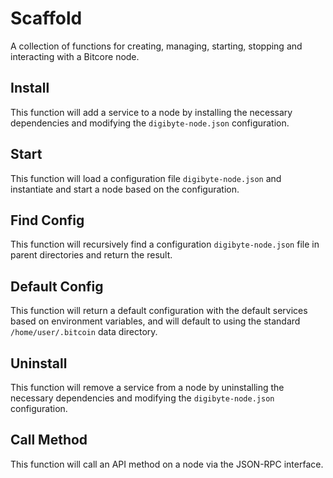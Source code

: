 # Scaffold
A collection of functions for creating, managing, starting, stopping and interacting with a Bitcore node.

## Install
This function will add a service to a node by installing the necessary dependencies and modifying the `digibyte-node.json` configuration.

## Start
This function will load a configuration file `digibyte-node.json` and instantiate and start a node based on the configuration.

## Find Config
This function will recursively find a configuration `digibyte-node.json` file in parent directories and return the result.

## Default Config
This function will return a default configuration with the default services based on environment variables, and will default to using the standard `/home/user/.bitcoin` data directory.

## Uninstall
This function will remove a service from a node by uninstalling the necessary dependencies and modifying the `digibyte-node.json` configuration.

## Call Method
This function will call an API method on a node via the JSON-RPC interface.
